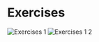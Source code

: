 # Exercises
![Exercises 1](https://user-images.githubusercontent.com/70604577/229872995-4f102a89-1b86-49a9-8f6b-62f1ba8badb5.png)
![Exercises 1 2](https://user-images.githubusercontent.com/70604577/229872993-3e04a4cb-c67c-4d0b-83fd-40904f047bf4.png)